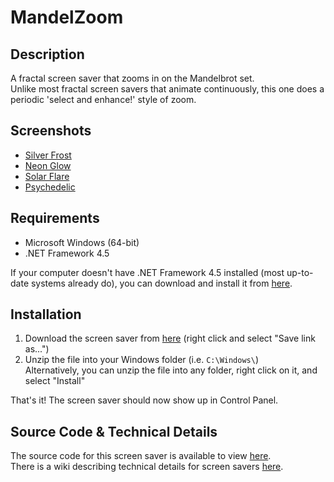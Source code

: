 # MandelZoom

## Description
A fractal screen saver that zooms in on the Mandelbrot set.  
Unlike most fractal screen savers that animate continuously, this one does a periodic 'select and enhance!' style of zoom.

## Screenshots
* [Silver Frost](http://www.steveniles.ca/MandelZoom/images/SilverFrost.jpg)  
* [Neon Glow](http://www.steveniles.ca/MandelZoom/images/NeonGlow.jpg)  
* [Solar Flare](http://www.steveniles.ca/MandelZoom/images/SolarFlare.jpg)
* [Psychedelic](http://www.steveniles.ca/MandelZoom/images/Psychedelic.jpg)

## Requirements
* Microsoft Windows (64-bit)  
* .NET Framework 4.5

If your computer doesn't have .NET Framework 4.5 installed (most up-to-date systems already do), you can download and install it from [here](http://www.microsoft.com/en-us/download/details.aspx?id=30653).

## Installation
1. Download the screen saver from [here](https://github.com/steveniles/MandelZoom/releases/download/v1.2/mzoom.v1.2.zip) (right click and select "Save link as...")
2. Unzip the file into your Windows folder (i.e. `C:\Windows\`)  
Alternatively, you can unzip the file into any folder, right click on it, and select "Install"

That's it! The screen saver should now show up in Control Panel.

## Source Code & Technical Details
The source code for this screen saver is available to view [here](https://github.com/steveniles/MandelZoom).  
There is a wiki describing technical details for screen savers [here](https://github.com/steveniles/MandelZoom/wiki).

